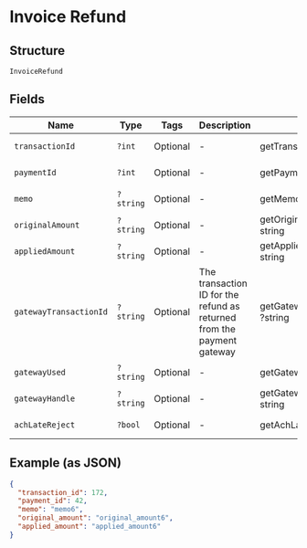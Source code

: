 
# Invoice Refund

## Structure

`InvoiceRefund`

## Fields

| Name | Type | Tags | Description | Getter | Setter |
|  --- | --- | --- | --- | --- | --- |
| `transactionId` | `?int` | Optional | - | getTransactionId(): ?int | setTransactionId(?int transactionId): void |
| `paymentId` | `?int` | Optional | - | getPaymentId(): ?int | setPaymentId(?int paymentId): void |
| `memo` | `?string` | Optional | - | getMemo(): ?string | setMemo(?string memo): void |
| `originalAmount` | `?string` | Optional | - | getOriginalAmount(): ?string | setOriginalAmount(?string originalAmount): void |
| `appliedAmount` | `?string` | Optional | - | getAppliedAmount(): ?string | setAppliedAmount(?string appliedAmount): void |
| `gatewayTransactionId` | `?string` | Optional | The transaction ID for the refund as returned from the payment gateway | getGatewayTransactionId(): ?string | setGatewayTransactionId(?string gatewayTransactionId): void |
| `gatewayUsed` | `?string` | Optional | - | getGatewayUsed(): ?string | setGatewayUsed(?string gatewayUsed): void |
| `gatewayHandle` | `?string` | Optional | - | getGatewayHandle(): ?string | setGatewayHandle(?string gatewayHandle): void |
| `achLateReject` | `?bool` | Optional | - | getAchLateReject(): ?bool | setAchLateReject(?bool achLateReject): void |

## Example (as JSON)

```json
{
  "transaction_id": 172,
  "payment_id": 42,
  "memo": "memo6",
  "original_amount": "original_amount6",
  "applied_amount": "applied_amount6"
}
```


